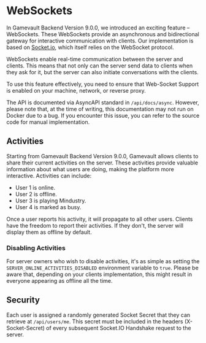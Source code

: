 # WebSockets

In Gamevault Backend Version 9.0.0, we introduced an exciting feature – WebSockets. These WebSockets provide an asynchronous and bidirectional gateway for interactive communication with clients. Our implementation is based on [Socket.io](https://socket.io/), which itself relies on the WebSocket protocol.

WebSockets enable real-time communication between the server and clients. This means that not only can the server send data to clients when they ask for it, but the server can also initiate conversations with the clients.

To use this feature effectively, you need to ensure that Web-Socket Support is enabled on your machine, network, or reverse proxy.

The API is documented via AsyncAPI standard in `/api/docs/async`. However, please note that, at the time of writing, this documentation may not run on Docker due to a bug. If you encounter this issue, you can refer to the source code for manual implementation.

## Activities

Starting from Gamevault Backend Version 9.0.0, Gamevault allows clients to share their current activities on the server. These activities provide valuable information about what users are doing, making the platform more interactive. Activities can include:

- User 1 is online.
- User 2 is offline.
- User 3 is playing Mindustry.
- User 4 is marked as busy.

Once a user reports his activity, it will propagate to all other users. Clients have the freedom to report their activities. If they don't, the server will display them as offline by default.

### Disabling Activities

For server owners who wish to disable activities, it's as simple as setting the `SERVER_ONLINE_ACTIVITIES_DISABLED` environment variable to `true`. Please be aware that, depending on your clients implementation, this might result in everyone appearing as offline all the time.

## Security

Each user is assigned a randomly generated Socket Secret that they can retrieve at ``/api/users/me``. This secret must be included in the headers (X-Socket-Secret) of every subsequent Socket.IO Handshake request to the server.
